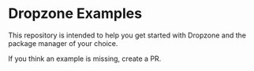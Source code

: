 # Dropzone Examples

This repository is intended to help you get started with Dropzone and the
package manager of your choice.

If you think an example is missing, create a PR.
